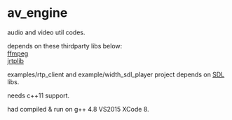 av_engine
====

audio and video util codes. 

depends on these thirdparty libs below:<br>
[ffmpeg](https://www.ffmpeg.org) <br>
[jrtplib](http://research.edm.uhasselt.be/jori/page/Main/HomePage.html)

examples/rtp_client and example/width_sdl_player project depends on [SDL](http://www.libsdl.org/) libs.

needs c++11 support.

had compiled & run on g++ 4.8 VS2015 XCode 8.

